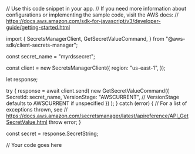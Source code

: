 // Use this code snippet in your app.
// If you need more information about configurations or implementing the sample code, visit the AWS docs:
// https://docs.aws.amazon.com/sdk-for-javascript/v3/developer-guide/getting-started.html

import {
  SecretsManagerClient,
  GetSecretValueCommand,
} from "@aws-sdk/client-secrets-manager";

const secret_name = "myrdssecret";

const client = new SecretsManagerClient({
  region: "us-east-1",
});

let response;

try {
  response = await client.send(
    new GetSecretValueCommand({
      SecretId: secret_name,
      VersionStage: "AWSCURRENT", // VersionStage defaults to AWSCURRENT if unspecified
    })
  );
} catch (error) {
  // For a list of exceptions thrown, see
  // https://docs.aws.amazon.com/secretsmanager/latest/apireference/API_GetSecretValue.html
  throw error;
}

const secret = response.SecretString;

// Your code goes here